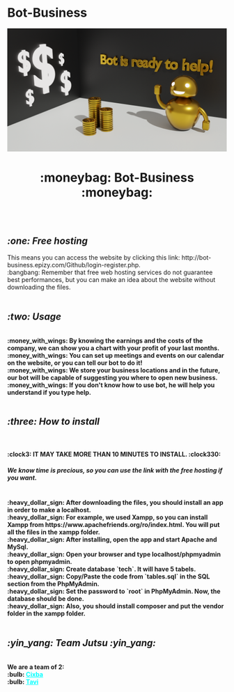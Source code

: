 # Bot-Business
<img src="https://github.com/TaviFurdui/Bot-Business/blob/main/botBackground.png">
<br>
<h1 align="center">:moneybag: <b>Bot-Business</b> :moneybag:</h1>
<br><br>

<h2><i><b>:one: Free hosting</b></i></h2> This means you can access the website by clicking this link: http://bot-business.epizy.com/Github/login-register.php.
<br>
:bangbang: Remember that free web hosting services do not guarantee best performances, but you can make an idea about the website without downloading the files.
<br><br>

<h2><i><b>:two: Usage<b></i></h2><br>
:money_with_wings: By knowing the earnings and the costs of the company, we can show you a chart with your profit of your last months.<br>
:money_with_wings: You can set up meetings and events on our calendar on the website, or you can tell our bot to do it!<br>
:money_with_wings: We store your business locations and in the future, our bot will be capable of suggesting you where to open new business.<br>
:money_with_wings: If you don't know how to use bot, he will help you understand if you type help.<br>
<br>

<h2><i><b>:three: How to install</b></i></h2><br>
<h4>:clock3: IT MAY TAKE MORE THAN 10 MINUTES TO INSTALL. :clock330:</h4> <h5>We know time is precious, so you can use the link with the free hosting if you want.</h5><br>
:heavy_dollar_sign: After downloading the files, you should install an app in order to make a localhost.<br>
:heavy_dollar_sign: For example, we used Xampp, so you can install Xampp from https://www.apachefriends.org/ro/index.html. You will put all the files in the xampp folder. <br>
:heavy_dollar_sign: After installing, open the app and start Apache and MySql.<br>
:heavy_dollar_sign: Open your browser and type localhost/phpmyadmin to open phpmyadmin.<br>
:heavy_dollar_sign: Create database `tech`. It will have 5 tabels. <br>
:heavy_dollar_sign: Copy/Paste the code from `tables.sql` in the SQL section from the PhpMyAdmin.<br>
:heavy_dollar_sign: Set the password to `root` in PhpMyAdmin. Now, the database should be done.<br>
:heavy_dollar_sign: Also, you should install composer and put the vendor folder in the xampp folder.<br>
<br>

<h2><i><b>:yin_yang: Team Jutsu :yin_yang:</b></i></h2><br>
We are a team of 2:<br>
:bulb: <a style="color:cyan;" href="https://github.com/Cixba">Cixba</a><br>
:bulb: <a style="color:cyan;" href="https://github.com/TaviFurdui">Tavi</a><br>